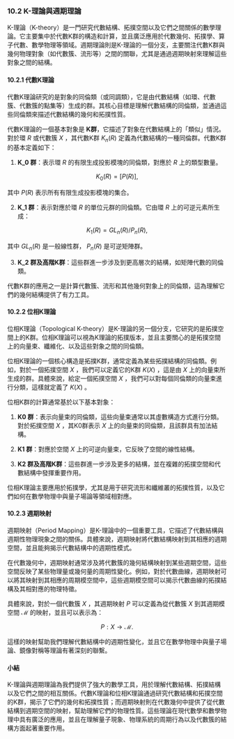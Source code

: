 ### 10.2 K-理論與週期理論

K-理論（K-theory）是一門研究代數結構、拓撲空間以及它們之間關係的數學理論。它主要集中於代數K群的構造和計算，並且廣泛應用於代數幾何、拓撲學、算子代數、數學物理等領域。週期理論則是K-理論的一個分支，主要關注代數K群與幾何物理對象（如代數簇、流形等）之間的關聯，尤其是通過週期映射來理解這些對象之間的結構。

#### 10.2.1 代數K理論

代數K理論研究的是對象的同倫類（或同調類），它是由代數結構（如環、代數簇、代數簇的點集等）生成的群。其核心目標是理解代數結構的同倫類，並通過這些同倫類來描述代數結構的幾何和拓撲性質。

代數K理論的一個基本對象是 **K群**，它描述了對象在代數結構上的「類似」情況。對於環  $`R`$  或代數簇  $`X`$ ，其代數K群  $`K_n(R)`$  定義為代數結構的一種同倫群。代數K群的基本定義如下：

1. **K_0 群**：表示環  $`R`$  的有限生成投影模塊的同倫類，對應於  $`R`$  上的類型數量。
   
```math
K_0(R) = \left[ P(R) \right],
```

   其中  $`P(R)`$  表示所有有限生成投影模塊的集合。

2. **K_1 群**：表示對應於環  $`R`$  的單位元群的同倫類。它由環  $`R`$  上的可逆元素所生成：
   
```math
K_1(R) = GL_n(R) / P_n(R),
```

   其中  $`GL_n(R)`$  是一般線性群， $`P_n(R)`$  是可逆矩陣群。

3. **K_2 群及高階K群**：這些群進一步涉及到更高層次的結構，如矩陣代數的同倫類。

代數K群的應用之一是計算代數簇、流形和其他幾何對象上的同倫類，這為理解它們的幾何結構提供了有力工具。

#### 10.2.2 位相K理論

位相K理論（Topological K-theory）是K-理論的另一個分支，它研究的是拓撲空間上的K群。位相K理論可以視為K理論的拓撲版本，並且主要關心的是拓撲空間上的向量束、纖維化、以及這些對象之間的同倫類。

位相K理論的一個核心構造是拓撲K群，通常定義為某些拓撲結構的同倫類。例如，對於一個拓撲空間  $`X`$ ，我們可以定義它的K群  $`K(X)`$ ，這是由  $`X`$  上的向量束所生成的群。具體來說，給定一個拓撲空間  $`X`$ ，我們可以對每個同倫類的向量束進行分類，這樣就定義了  $`K(X)`$ 。

位相K群的計算通常基於以下基本對象：

1. **K0 群**：表示向量束的同倫類，這些向量束通常以其虛數構造方式進行分類。對於拓撲空間  $`X`$ ，其K0群表示 $`X`$  上的向量束的同倫類，且該群具有加法結構。

2. **K1 群**：對應於空間  $`X`$  上的可逆向量束，它反映了空間的線性結構。

3. **K2 群及高階K群**：這些群進一步涉及更多的結構，並在複雜的拓撲空間和代數結構中發揮重要作用。

位相K理論主要應用於拓撲學，尤其是用于研究流形和纖維叢的拓撲性質，以及它們如何在數學物理中與量子場論等領域相對應。

#### 10.2.3 週期映射

週期映射（Period Mapping）是K-理論中的一個重要工具，它描述了代數結構與週期性物理現象之間的關係。具體來說，週期映射將代數結構映射到其相應的週期空間，並且能夠揭示代數結構中的週期性模式。

在代數幾何中，週期映射通常涉及將代數簇的幾何結構映射到某些週期空間，這些空間反映了某些物理量或幾何量的周期性變化。例如，對於代數曲線，週期映射可以將其映射到其相應的周期模空間中，這些週期模空間可以揭示代數曲線的拓撲結構及其相對應的物理特徵。

具體來說，對於一個代數簇  $`X`$ ，其週期映射  $`P`$  可以定義為從代數簇  $`X`$  到其週期模空間  $`\mathcal{M}`$  的映射，並且可以表示為：

```math
P: X \to \mathcal{M}.
```

這樣的映射幫助我們理解代數結構中的週期性變化，並且它在數學物理中與量子場論、鏡像對稱等理論有著深刻的聯繫。

#### 小結

K-理論與週期理論為我們提供了強大的數學工具，用於理解代數結構、拓撲結構以及它們之間的相互關係。代數K理論和位相K理論通過研究代數結構和拓撲空間的K群，揭示了它們的幾何和拓撲性質；而週期映射則在代數幾何中提供了從代數結構到週期空間的映射，幫助理解它們的物理性質。這些理論在現代數學和數學物理中具有廣泛的應用，並且在理解量子現象、物理系統的周期行為以及代數簇的結構方面起著重要作用。